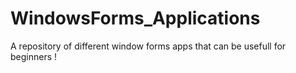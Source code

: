 # WindowsForms_Applications
A repository of different window forms apps that can be usefull for beginners !
